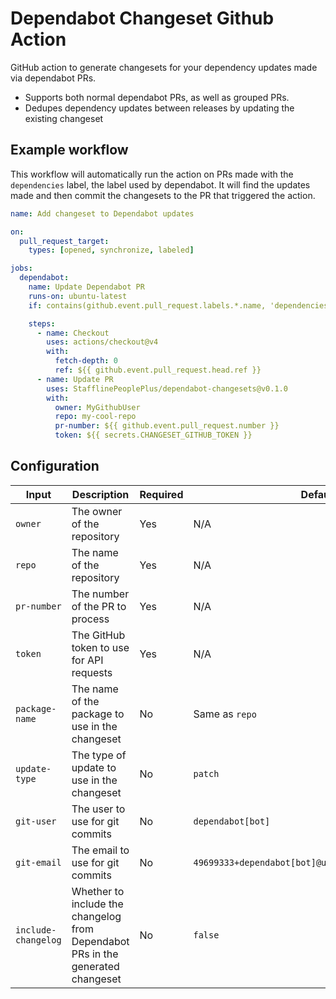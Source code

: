 # Dependabot Changeset Github Action

GitHub action to generate changesets for your dependency updates made via dependabot PRs.

- Supports both normal dependabot PRs, as well as grouped PRs.
- Dedupes dependency updates between releases by updating the existing changeset

## Example workflow

This workflow will automatically run the action on PRs made with the `dependencies` label, the label
used by dependabot. It will find the updates made and then commit the changesets to the PR that
triggered the action.

```yml
name: Add changeset to Dependabot updates

on:
  pull_request_target:
    types: [opened, synchronize, labeled]

jobs:
  dependabot:
    name: Update Dependabot PR
    runs-on: ubuntu-latest
    if: contains(github.event.pull_request.labels.*.name, 'dependencies')

    steps:
      - name: Checkout
        uses: actions/checkout@v4
        with:
          fetch-depth: 0
          ref: ${{ github.event.pull_request.head.ref }}
      - name: Update PR
        uses: StafflinePeoplePlus/dependabot-changesets@v0.1.0
        with:
          owner: MyGithubUser
          repo: my-cool-repo
          pr-number: ${{ github.event.pull_request.number }}
          token: ${{ secrets.CHANGESET_GITHUB_TOKEN }}
```

## Configuration

| Input | Description | Required | Default |
|-------|-------------|----------|---------|
| `owner` | The owner of the repository | Yes | N/A |
| `repo` | The name of the repository | Yes | N/A |
| `pr-number` | The number of the PR to process | Yes | N/A |
| `token` | The GitHub token to use for API requests | Yes | N/A |
| `package-name` | The name of the package to use in the changeset | No | Same as `repo` |
| `update-type` | The type of update to use in the changeset | No | `patch` |
| `git-user` | The user to use for git commits | No | `dependabot[bot]` |
| `git-email` | The email to use for git commits | No | `49699333+dependabot[bot]@users.noreply.github.com` |
| `include-changelog` | Whether to include the changelog from Dependabot PRs in the generated changeset | No | `false` |
